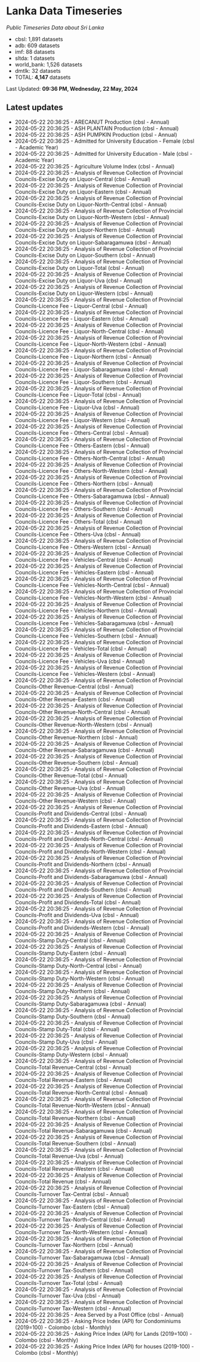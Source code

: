 # Lanka Data Timeseries
*Public Timeseries Data about Sri Lanka*

* cbsl: 1,891 datasets
* adb: 609 datasets
* imf: 88 datasets
* sltda: 1 datasets
* world_bank: 1,526 datasets
* dmtlk: 32 datasets
* TOTAL: **4,147** datasets

Last Updated: **09:36 PM, Wednesday, 22 May, 2024**

## Latest updates

* 2024-05-22 20:36:25 - ARECANUT Production (cbsl - Annual)
* 2024-05-22 20:36:25 - ASH PLANTAIN Production (cbsl - Annual)
* 2024-05-22 20:36:25 - ASH PUMPKIN Production (cbsl - Annual)
* 2024-05-22 20:36:25 - Admitted for University Education - Female (cbsl - Academic Year)
* 2024-05-22 20:36:25 - Admitted for University Education - Male (cbsl - Academic Year)
* 2024-05-22 20:36:25 - Agriculture Volume Index (cbsl - Annual)
* 2024-05-22 20:36:25 - Analysis of Revenue Collection of Provincial Councils-Excise Duty on Liquor-Central (cbsl - Annual)
* 2024-05-22 20:36:25 - Analysis of Revenue Collection of Provincial Councils-Excise Duty on Liquor-Eastern (cbsl - Annual)
* 2024-05-22 20:36:25 - Analysis of Revenue Collection of Provincial Councils-Excise Duty on Liquor-North-Central (cbsl - Annual)
* 2024-05-22 20:36:25 - Analysis of Revenue Collection of Provincial Councils-Excise Duty on Liquor-North-Western (cbsl - Annual)
* 2024-05-22 20:36:25 - Analysis of Revenue Collection of Provincial Councils-Excise Duty on Liquor-Northern (cbsl - Annual)
* 2024-05-22 20:36:25 - Analysis of Revenue Collection of Provincial Councils-Excise Duty on Liquor-Sabaragamuwa (cbsl - Annual)
* 2024-05-22 20:36:25 - Analysis of Revenue Collection of Provincial Councils-Excise Duty on Liquor-Southern (cbsl - Annual)
* 2024-05-22 20:36:25 - Analysis of Revenue Collection of Provincial Councils-Excise Duty on Liquor-Total (cbsl - Annual)
* 2024-05-22 20:36:25 - Analysis of Revenue Collection of Provincial Councils-Excise Duty on Liquor-Uva (cbsl - Annual)
* 2024-05-22 20:36:25 - Analysis of Revenue Collection of Provincial Councils-Excise Duty on Liquor-Western (cbsl - Annual)
* 2024-05-22 20:36:25 - Analysis of Revenue Collection of Provincial Councils-Licence Fee - Liquor-Central (cbsl - Annual)
* 2024-05-22 20:36:25 - Analysis of Revenue Collection of Provincial Councils-Licence Fee - Liquor-Eastern (cbsl - Annual)
* 2024-05-22 20:36:25 - Analysis of Revenue Collection of Provincial Councils-Licence Fee - Liquor-North-Central (cbsl - Annual)
* 2024-05-22 20:36:25 - Analysis of Revenue Collection of Provincial Councils-Licence Fee - Liquor-North-Western (cbsl - Annual)
* 2024-05-22 20:36:25 - Analysis of Revenue Collection of Provincial Councils-Licence Fee - Liquor-Northern (cbsl - Annual)
* 2024-05-22 20:36:25 - Analysis of Revenue Collection of Provincial Councils-Licence Fee - Liquor-Sabaragamuwa (cbsl - Annual)
* 2024-05-22 20:36:25 - Analysis of Revenue Collection of Provincial Councils-Licence Fee - Liquor-Southern (cbsl - Annual)
* 2024-05-22 20:36:25 - Analysis of Revenue Collection of Provincial Councils-Licence Fee - Liquor-Total (cbsl - Annual)
* 2024-05-22 20:36:25 - Analysis of Revenue Collection of Provincial Councils-Licence Fee - Liquor-Uva (cbsl - Annual)
* 2024-05-22 20:36:25 - Analysis of Revenue Collection of Provincial Councils-Licence Fee - Liquor-Western (cbsl - Annual)
* 2024-05-22 20:36:25 - Analysis of Revenue Collection of Provincial Councils-Licence Fee - Others-Central (cbsl - Annual)
* 2024-05-22 20:36:25 - Analysis of Revenue Collection of Provincial Councils-Licence Fee - Others-Eastern (cbsl - Annual)
* 2024-05-22 20:36:25 - Analysis of Revenue Collection of Provincial Councils-Licence Fee - Others-North-Central (cbsl - Annual)
* 2024-05-22 20:36:25 - Analysis of Revenue Collection of Provincial Councils-Licence Fee - Others-North-Western (cbsl - Annual)
* 2024-05-22 20:36:25 - Analysis of Revenue Collection of Provincial Councils-Licence Fee - Others-Northern (cbsl - Annual)
* 2024-05-22 20:36:25 - Analysis of Revenue Collection of Provincial Councils-Licence Fee - Others-Sabaragamuwa (cbsl - Annual)
* 2024-05-22 20:36:25 - Analysis of Revenue Collection of Provincial Councils-Licence Fee - Others-Southern (cbsl - Annual)
* 2024-05-22 20:36:25 - Analysis of Revenue Collection of Provincial Councils-Licence Fee - Others-Total (cbsl - Annual)
* 2024-05-22 20:36:25 - Analysis of Revenue Collection of Provincial Councils-Licence Fee - Others-Uva (cbsl - Annual)
* 2024-05-22 20:36:25 - Analysis of Revenue Collection of Provincial Councils-Licence Fee - Others-Western (cbsl - Annual)
* 2024-05-22 20:36:25 - Analysis of Revenue Collection of Provincial Councils-Licence Fee - Vehicles-Central (cbsl - Annual)
* 2024-05-22 20:36:25 - Analysis of Revenue Collection of Provincial Councils-Licence Fee - Vehicles-Eastern (cbsl - Annual)
* 2024-05-22 20:36:25 - Analysis of Revenue Collection of Provincial Councils-Licence Fee - Vehicles-North-Central (cbsl - Annual)
* 2024-05-22 20:36:25 - Analysis of Revenue Collection of Provincial Councils-Licence Fee - Vehicles-North-Western (cbsl - Annual)
* 2024-05-22 20:36:25 - Analysis of Revenue Collection of Provincial Councils-Licence Fee - Vehicles-Northern (cbsl - Annual)
* 2024-05-22 20:36:25 - Analysis of Revenue Collection of Provincial Councils-Licence Fee - Vehicles-Sabaragamuwa (cbsl - Annual)
* 2024-05-22 20:36:25 - Analysis of Revenue Collection of Provincial Councils-Licence Fee - Vehicles-Southern (cbsl - Annual)
* 2024-05-22 20:36:25 - Analysis of Revenue Collection of Provincial Councils-Licence Fee - Vehicles-Total (cbsl - Annual)
* 2024-05-22 20:36:25 - Analysis of Revenue Collection of Provincial Councils-Licence Fee - Vehicles-Uva (cbsl - Annual)
* 2024-05-22 20:36:25 - Analysis of Revenue Collection of Provincial Councils-Licence Fee - Vehicles-Western (cbsl - Annual)
* 2024-05-22 20:36:25 - Analysis of Revenue Collection of Provincial Councils-Other Revenue-Central (cbsl - Annual)
* 2024-05-22 20:36:25 - Analysis of Revenue Collection of Provincial Councils-Other Revenue-Eastern (cbsl - Annual)
* 2024-05-22 20:36:25 - Analysis of Revenue Collection of Provincial Councils-Other Revenue-North-Central (cbsl - Annual)
* 2024-05-22 20:36:25 - Analysis of Revenue Collection of Provincial Councils-Other Revenue-North-Western (cbsl - Annual)
* 2024-05-22 20:36:25 - Analysis of Revenue Collection of Provincial Councils-Other Revenue-Northern (cbsl - Annual)
* 2024-05-22 20:36:25 - Analysis of Revenue Collection of Provincial Councils-Other Revenue-Sabaragamuwa (cbsl - Annual)
* 2024-05-22 20:36:25 - Analysis of Revenue Collection of Provincial Councils-Other Revenue-Southern (cbsl - Annual)
* 2024-05-22 20:36:25 - Analysis of Revenue Collection of Provincial Councils-Other Revenue-Total (cbsl - Annual)
* 2024-05-22 20:36:25 - Analysis of Revenue Collection of Provincial Councils-Other Revenue-Uva (cbsl - Annual)
* 2024-05-22 20:36:25 - Analysis of Revenue Collection of Provincial Councils-Other Revenue-Western (cbsl - Annual)
* 2024-05-22 20:36:25 - Analysis of Revenue Collection of Provincial Councils-Profit and Dividends-Central (cbsl - Annual)
* 2024-05-22 20:36:25 - Analysis of Revenue Collection of Provincial Councils-Profit and Dividends-Eastern (cbsl - Annual)
* 2024-05-22 20:36:25 - Analysis of Revenue Collection of Provincial Councils-Profit and Dividends-North-Central (cbsl - Annual)
* 2024-05-22 20:36:25 - Analysis of Revenue Collection of Provincial Councils-Profit and Dividends-North-Western (cbsl - Annual)
* 2024-05-22 20:36:25 - Analysis of Revenue Collection of Provincial Councils-Profit and Dividends-Northern (cbsl - Annual)
* 2024-05-22 20:36:25 - Analysis of Revenue Collection of Provincial Councils-Profit and Dividends-Sabaragamuwa (cbsl - Annual)
* 2024-05-22 20:36:25 - Analysis of Revenue Collection of Provincial Councils-Profit and Dividends-Southern (cbsl - Annual)
* 2024-05-22 20:36:25 - Analysis of Revenue Collection of Provincial Councils-Profit and Dividends-Total (cbsl - Annual)
* 2024-05-22 20:36:25 - Analysis of Revenue Collection of Provincial Councils-Profit and Dividends-Uva (cbsl - Annual)
* 2024-05-22 20:36:25 - Analysis of Revenue Collection of Provincial Councils-Profit and Dividends-Western (cbsl - Annual)
* 2024-05-22 20:36:25 - Analysis of Revenue Collection of Provincial Councils-Stamp Duty-Central (cbsl - Annual)
* 2024-05-22 20:36:25 - Analysis of Revenue Collection of Provincial Councils-Stamp Duty-Eastern (cbsl - Annual)
* 2024-05-22 20:36:25 - Analysis of Revenue Collection of Provincial Councils-Stamp Duty-North-Central (cbsl - Annual)
* 2024-05-22 20:36:25 - Analysis of Revenue Collection of Provincial Councils-Stamp Duty-North-Western (cbsl - Annual)
* 2024-05-22 20:36:25 - Analysis of Revenue Collection of Provincial Councils-Stamp Duty-Northern (cbsl - Annual)
* 2024-05-22 20:36:25 - Analysis of Revenue Collection of Provincial Councils-Stamp Duty-Sabaragamuwa (cbsl - Annual)
* 2024-05-22 20:36:25 - Analysis of Revenue Collection of Provincial Councils-Stamp Duty-Southern (cbsl - Annual)
* 2024-05-22 20:36:25 - Analysis of Revenue Collection of Provincial Councils-Stamp Duty-Total (cbsl - Annual)
* 2024-05-22 20:36:25 - Analysis of Revenue Collection of Provincial Councils-Stamp Duty-Uva (cbsl - Annual)
* 2024-05-22 20:36:25 - Analysis of Revenue Collection of Provincial Councils-Stamp Duty-Western (cbsl - Annual)
* 2024-05-22 20:36:25 - Analysis of Revenue Collection of Provincial Councils-Total Revenue-Central (cbsl - Annual)
* 2024-05-22 20:36:25 - Analysis of Revenue Collection of Provincial Councils-Total Revenue-Eastern (cbsl - Annual)
* 2024-05-22 20:36:25 - Analysis of Revenue Collection of Provincial Councils-Total Revenue-North-Central (cbsl - Annual)
* 2024-05-22 20:36:25 - Analysis of Revenue Collection of Provincial Councils-Total Revenue-North-Western (cbsl - Annual)
* 2024-05-22 20:36:25 - Analysis of Revenue Collection of Provincial Councils-Total Revenue-Northern (cbsl - Annual)
* 2024-05-22 20:36:25 - Analysis of Revenue Collection of Provincial Councils-Total Revenue-Sabaragamuwa (cbsl - Annual)
* 2024-05-22 20:36:25 - Analysis of Revenue Collection of Provincial Councils-Total Revenue-Southern (cbsl - Annual)
* 2024-05-22 20:36:25 - Analysis of Revenue Collection of Provincial Councils-Total Revenue-Uva (cbsl - Annual)
* 2024-05-22 20:36:25 - Analysis of Revenue Collection of Provincial Councils-Total Revenue-Western (cbsl - Annual)
* 2024-05-22 20:36:25 - Analysis of Revenue Collection of Provincial Councils-Total Revenue (cbsl - Annual)
* 2024-05-22 20:36:25 - Analysis of Revenue Collection of Provincial Councils-Turnover Tax-Central (cbsl - Annual)
* 2024-05-22 20:36:25 - Analysis of Revenue Collection of Provincial Councils-Turnover Tax-Eastern (cbsl - Annual)
* 2024-05-22 20:36:25 - Analysis of Revenue Collection of Provincial Councils-Turnover Tax-North-Central (cbsl - Annual)
* 2024-05-22 20:36:25 - Analysis of Revenue Collection of Provincial Councils-Turnover Tax-North-Western (cbsl - Annual)
* 2024-05-22 20:36:25 - Analysis of Revenue Collection of Provincial Councils-Turnover Tax-Northern (cbsl - Annual)
* 2024-05-22 20:36:25 - Analysis of Revenue Collection of Provincial Councils-Turnover Tax-Sabaragamuwa (cbsl - Annual)
* 2024-05-22 20:36:25 - Analysis of Revenue Collection of Provincial Councils-Turnover Tax-Southern (cbsl - Annual)
* 2024-05-22 20:36:25 - Analysis of Revenue Collection of Provincial Councils-Turnover Tax-Total (cbsl - Annual)
* 2024-05-22 20:36:25 - Analysis of Revenue Collection of Provincial Councils-Turnover Tax-Uva (cbsl - Annual)
* 2024-05-22 20:36:25 - Analysis of Revenue Collection of Provincial Councils-Turnover Tax-Western (cbsl - Annual)
* 2024-05-22 20:36:25 - Area Served by a Post Office (cbsl - Annual)
* 2024-05-22 20:36:25 - Asking Price Index (API) for Condominiums (2019=100) - Colombo (cbsl - Monthly)
* 2024-05-22 20:36:25 - Asking Price Index (API) for Lands (2019=100) - Colombo (cbsl - Monthly)
* 2024-05-22 20:36:25 - Asking Price Index (API) for houses (2019-100) - Colombo (cbsl - Monthly)